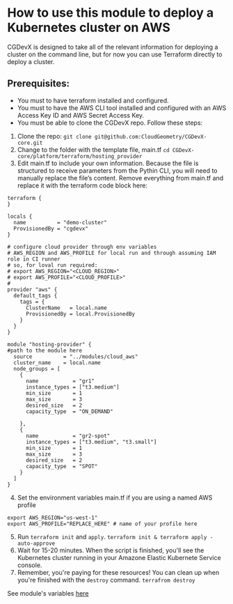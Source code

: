 # How to use this module to deploy a Kubernetes cluster on AWS
CGDevX is designed to take all of the relevant information for deploying a cluster on the command line, but for now you can use Terraform directly to deploy a cluster.
## Prerequisites:
- You must to have terraform installed and configured.
- You must to have the AWS CLI tool installed and configured with an AWS Access Key ID and AWS Secret Access Key.
- You must be able to clone the CGDevX repo.
Follow these steps:
1. Clone the repo: 
`git clone git@github.com:CloudGeometry/CGDevX-core.git`
2. Change to the folder with the template file, main.tf
`cd CGDevX-core/platform/terraform/hosting_provider`
3. Edit main.tf to include your own information. Because the file is structured to receive parameters from the Pythin CLI, you will need to manually replace the file’s content. Remove everything from main.tf and replace it with the terraform code block here:

```
terraform {
}

locals {
  name          = "demo-cluster"
  ProvisionedBy = "cgdevx"
}

# configure cloud provider through env variables
# AWS_REGION and AWS_PROFILE for local run and through assuming IAM role in CI runner
# so, for loval run required:
# export AWS_REGION="<CLOUD_REGION>"
# export AWS_PROFILE="<CLOUD_PROFILE>"
#
provider "aws" {
  default_tags {
    tags = {
      ClusterName   = local.name
      ProvisionedBy = local.ProvisionedBy
    }
  }
}

module "hosting-provider" {
#path to the module here
  source          = "../modules/cloud_aws"
  cluster_name    = local.name
  node_groups = [
    {
      name           = "gr1"
      instance_types = ["t3.medium"]
      min_size       = 1
      max_size       = 3
      desired_size   = 2
      capacity_type  = "ON_DEMAND"

    },
    {
      name           = "gr2-spot"
      instance_types = ["t3.medium", "t3.small"]
      min_size       = 1
      max_size       = 3
      desired_size   = 2
      capacity_type  = "SPOT"
    }
  ]
}
```
4. Set the environment variables main.tf if you are using a named AWS profile
```
export AWS_REGION="us-west-1"
export AWS_PROFILE="REPLACE_HERE" # name of your profile here
```
5. Run `terraform init` and `apply`.
`terraform init & terraform apply -auto-approve`
6. Wait for 15-20 minutes. When the script is finished, you'll see the Kubernetes cluster running in your Amazone Elastic Kubernete Service console.
7. Remember, you're paying for these resources! You can clean up when you're finished with the `destroy` command.
`terrafrom destroy`

See module's variables [here](TERRAFORM-README.md)
